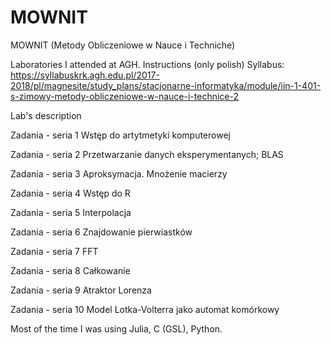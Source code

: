 # MOWNIT
MOWNIT (Metody Obliczeniowe w Nauce i Techniche)

Laboratories I attended at AGH.
Instructions (only polish)
Syllabus: https://syllabuskrk.agh.edu.pl/2017-2018/pl/magnesite/study_plans/stacjonarne-informatyka/module/iin-1-401-s-zimowy-metody-obliczeniowe-w-nauce-i-technice-2

Lab's description

Zadania - seria 1
Wstęp do artytmetyki komputerowej

Zadania - seria 2
Przetwarzanie danych eksperymentanych; BLAS

Zadania - seria 3
Aproksymacja. Mnożenie macierzy

Zadania - seria 4
Wstęp do R

Zadania - seria 5
Interpolacja

Zadania - seria 6
Znajdowanie pierwiastków

Zadania - seria 7
FFT

Zadania - seria 8
Całkowanie

Zadania - seria 9
Atraktor Lorenza

Zadania - seria 10
Model Lotka-Volterra jako automat komórkowy

Most of the time I was using Julia, C (GSL), Python.
